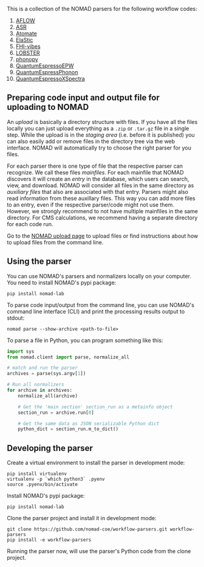 This is a collection of the NOMAD parsers for the following workflow codes:

1. [AFLOW](http://www.aflowlib.org/)
2. [ASR](https://asr.readthedocs.io/en/latest/index.html)
3. [Atomate](https://www.atomate.org/)
4. [ElaStic](http://exciting.wikidot.com/elastic)
5. [FHI-vibes](https://vibes.fhi-berlin.mpg.de/)
6. [LOBSTER](http://schmeling.ac.rwth-aachen.de/cohp/)
7. [phonopy](https://phonopy.github.io/phonopy/)
8. [QuantumEspressoEPW](https://www.quantum-espresso.org)
9. [QuantumEspressPhonon](https://www.quantum-espresso.org)
10. [QuantumEspressoXSpectra](https://www.quantum-espresso.org/Doc/INPUT_XSpectra.txt)

## Preparing code input and output file for uploading to NOMAD

An *upload* is basically a directory structure with files. If you have all the files locally
you can just upload everything as a `.zip` or `.tar.gz` file in a single step. While the upload is
in the *staging area* (i.e. before it is published) you can also easily add or remove files in the
directory tree via the web interface. NOMAD will automatically try to choose the right parser
for you files.

For each parser there is one type of file that the respective parser can recognize. We call
these files *mainfiles*. For each mainfile that NOMAD discovers it will create an *entry*
in the database, which users can search, view, and download. NOMAD will consider all files
in the same directory as *auxiliary files* that also are associated with that entry. Parsers
might also read information from these auxillary files. This way you can add more files
to an entry, even if the respective parser/code might not use them. However, we strongly
recommend to not have multiple mainfiles in the same directory. For CMS calculations, we
recommend having a separate directory for each code run.

Go to the [NOMAD upload page](https://nomad-lab.eu/prod/rae/gui/uploads) to upload files
or find instructions about how to upload files from the command line.

## Using the parser

You can use NOMAD's parsers and normalizers locally on your computer. You need to install
NOMAD's pypi package:

```
pip install nomad-lab
```

To parse code input/output from the command line, you can use NOMAD's command line
interface (CLI) and print the processing results output to stdout:

```
nomad parse --show-archive <path-to-file>
```

To parse a file in Python, you can program something like this:
```python
import sys
from nomad.client import parse, normalize_all

# match and run the parser
archives = parse(sys.argv[1])

# Run all normalizers
for archive in archives:
    normalize_all(archive)

    # Get the 'main section' section_run as a metainfo object
    section_run = archive.run[0]

    # Get the same data as JSON serializable Python dict
    python_dict = section_run.m_to_dict()
```

## Developing the parser

Create a virtual environment to install the parser in development mode:

```
pip install virtualenv
virtualenv -p `which python3` .pyenv
source .pyenv/bin/activate
```

Install NOMAD's pypi package:

```
pip install nomad-lab
```

Clone the parser project and install it in development mode:

```
git clone https://github.com/nomad-coe/workflow-parsers.git workflow-parsers
pip install -e workflow-parsers
```

Running the parser now, will use the parser's Python code from the clone project.

